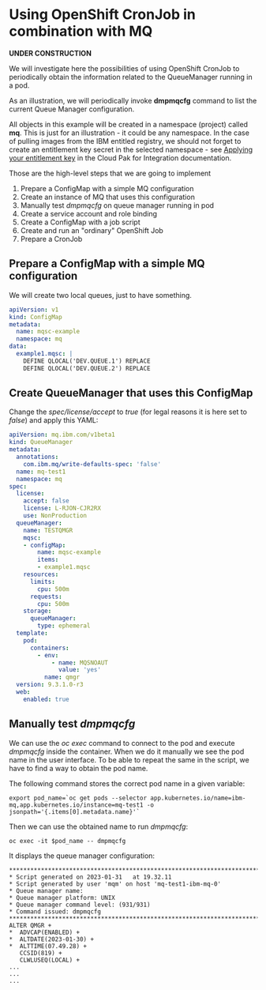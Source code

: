 
# Using OpenShift CronJob in combination with MQ

**UNDER CONSTRUCTION**

We will investigate here the possibilities of using OpenShift CronJob to periodically obtain the information related to the QueueManager running in a pod.

As an illustration, we will periodically invoke **dmpmqcfg** command to list the current Queue Manager configuration. 

All objects in this example will be created in a namespace (project) called **mq**. This is just for an illustration - it could be any namespace. In the case of pulling images from the IBM entitled registry, we should not forget to create an entitlement key secret in the selected namespace - see [Applying your entitlement key](https://www.ibm.com/docs/en/cloud-paks/cp-integration/2022.4?topic=installing-applying-your-entitlement-key-online-installation) in the Cloud Pak for Integration documentation.

Those are the high-level steps that we are going to implement

1. Prepare a ConfigMap with a simple MQ configuration
2. Create an instance of MQ that uses this configuration
3. Manually test *dmpmqcfg* on queue manager running in pod
4. Create a service account and role binding
5. Create a ConfigMap with a job script
6. Create and run an "ordinary" OpenShift Job
7. Prepare a CronJob

## Prepare a ConfigMap with a simple MQ configuration

We will create two local queues, just to have something.

```yaml
apiVersion: v1
kind: ConfigMap
metadata:
  name: mqsc-example
  namespace: mq
data:
  example1.mqsc: |
    DEFINE QLOCAL('DEV.QUEUE.1') REPLACE
    DEFINE QLOCAL('DEV.QUEUE.2') REPLACE
```

## Create QueueManager that uses this ConfigMap

Change the *spec/license/accept* to *true* (for legal reasons it is here set to *false*) and apply this YAML:

```yaml
apiVersion: mq.ibm.com/v1beta1
kind: QueueManager
metadata:
  annotations:
    com.ibm.mq/write-defaults-spec: 'false'
  name: mq-test1
  namespace: mq
spec:
  license:
    accept: false
    license: L-RJON-CJR2RX
    use: NonProduction
  queueManager:
    name: TESTQMGR
    mqsc:
    - configMap:
        name: mqsc-example
        items:
        - example1.mqsc
    resources:
      limits:
        cpu: 500m
      requests:
        cpu: 500m
    storage:
      queueManager:
        type: ephemeral
  template:
    pod:
      containers:
        - env:
            - name: MQSNOAUT
              value: 'yes'
          name: qmgr
  version: 9.3.1.0-r3
  web:
    enabled: true

```

## Manually test *dmpmqcfg* 

We can use the *oc exec* command to connect to the pod and execute *dmpmqcfg* inside the container. When we do it manually we see the pod name in the user interface. To be able to repeat the same in the script, we have to find a way to obtain the pod name.

The following command stores the correct pod name in a given variable:
```
export pod_name=`oc get pods --selector app.kubernetes.io/name=ibm-mq,app.kubernetes.io/instance=mq-test1 -o jsonpath='{.items[0].metadata.name}'`
```

Then we can use the obtained name to run *dmpmqcfg*:
```
oc exec -it $pod_name -- dmpmqcfg
```

It displays the queue manager configuration:
```
*******************************************************************************
* Script generated on 2023-01-31   at 19.32.11 
* Script generated by user 'mqm' on host 'mq-test1-ibm-mq-0' 
* Queue manager name:  
* Queue manager platform: UNIX 
* Queue manager command level: (931/931)   
* Command issued: dmpmqcfg  
*******************************************************************************
ALTER QMGR +
*  ADVCAP(ENABLED) +
*  ALTDATE(2023-01-30) +
*  ALTTIME(07.49.28) +
   CCSID(819) +
   CLWLUSEQ(LOCAL) +
...
...
...
```




















